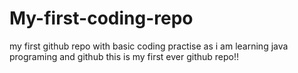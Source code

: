# My-first-coding-repo
my first github repo with basic coding practise
as i am learning java programing and github this is my first ever github repo!!
